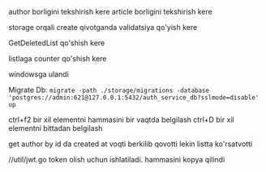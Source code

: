 author borligini tekshirish kere
article borligini tekshirish kere

storage orqali create qivotganda validatsiya qo'yish kere

GetDeletedList qo'shish kere


listlaga counter qo'shish kere

windowsga ulandi


Migrate Db:
```migrate -path ./storage/migrations -database 'postgres://admin:621@127.0.0.1:5432/auth_service_db?sslmode=disable' up```


ctrl+f2  bir xil elementni hammasini bir vaqtda belgilash
ctrl+D bir xil elementni bittadan belgilash



get author by id da created at voqti berkilib qovotti
lekin listta ko'rsatvotti


//util/jwt.go token olish uchun ishlatiladi. hammasini kopya qilindi
